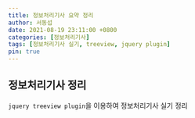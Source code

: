 ```yaml
---
title: 정보처리기사 요약 정리
author: 서동섭
date: 2021-08-19 23:11:00 +0800
categories: [정보처리기사]
tags: [정보처리기사 실기, treeview, jquery plugin]
pin: true
---
```


## 정보처리기사 정리 

`jquery treeview plugin`을 이용하여 정보처리기사 실기 정리

<script src="/assets/js/tree-view/jstree.min.js"></script>
<link rel="stylesheet" href="/assets/css/tree-view-style.min.css">

<div id="data" class="demo"></div>

<script>

	
	$('#data').on("changed.jstree", function (e, data) {
		/*
			if(data.selected.length) {
				alert('The selected node is: ' + data.instance.get_node(data.selected[0]).comment);
			}
			*/
		}).jstree({
		'core' : {
			'data' : {
				"url" : "/assets/js/tree-view/eip.json",
				"dataType" : "json" 
			}
		}
	});

/*
	// data format demo
	$('#frmt').jstree({
		'core' : {
			'data' : [
				{
					"text" : "Root node",
					"state" : { "opened" : true },
					"children" : [
						{
							"text" : "Child node 1",
							"state" : { "selected" : true },
							"icon" : "jstree-file"
						},
						{ "text" : "Child node 2", "state" : { "disabled" : true } }
					]
				}
			]
		}
	});

	// ajax demo
	$('#ajax').jstree({
		'core' : {
			'data' : {
				"url" : "./root.json",
				"dataType" : "json" // needed only if you do not supply JSON headers
			}
		}
	});

	// lazy demo
	$('#lazy').jstree({
		'core' : {
			'data' : {
				"url" : "//www.jstree.com/fiddle/?lazy",
				"data" : function (node) {
					return { "id" : node.id };
				}
			}
		}
	});

	// data from callback
	$('#clbk').jstree({
		'core' : {
			'data' : function (node, cb) {
				if(node.id === "#") {
					cb([{"text" : "Root", "id" : "1", "children" : true}]);
				}
				else {
					cb(["Child"]);
				}
			}
		}
	});

	// interaction and events
	$('#evts_button').on("click", function () {
		var instance = $('#evts').jstree(true);
		instance.deselect_all();
		instance.select_node('1');
	});
	$('#evts')
		.on("changed.jstree", function (e, data) {
			if(data.selected.length) {
				alert('The selected node is: ' + data.instance.get_node(data.selected[0]).text);
			}
		})
		.jstree({
			'core' : {
				'multiple' : false,
				'data' : [
					{ "text" : "Root node", "children" : [
							{ "text" : "Child node 1", "id" : 1 },
							{ "text" : "Child node 2" }
					]}
				]
			}
		});
    */
	</script>